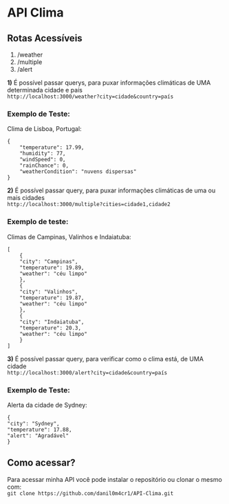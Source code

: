 # API Clima
<h2>Rotas Acessíveis</h2>
<ol>
  <li>/weather</li>
  <li>/multiple</li>
  <li>/alert</li>
</ol>

<p>
  <b>1)</b> É possível passar querys, para puxar informações climáticas de UMA determinada cidade e país<br>
  <code>http://localhost:3000/weather?city=cidade&country=país</code>
  <h3>Exemplo de Teste:</h3>
    Clima de Lisboa, Portugal: <br>
<code>
{
    "temperature": 17.99,
    "humidity": 77,
    "windSpeed": 0,
    "rainChance": 0,
    "weatherCondition": "nuvens dispersas"
}
</code>
</p>
<p>
  <b>2)</b> É possível passar query, para puxar informações climáticas de uma ou mais cidades<br>
  <code>http://localhost:3000/multiple?cities=cidade1,cidade2</code>
  <h3>Exemplo de teste:</h3>
  Climas de Campinas, Valinhos e Indaiatuba: <br>
<code>
[
    {
    "city": "Campinas",
    "temperature": 19.89,
    "weather": "céu limpo"
    },
    {
    "city": "Valinhos",
    "temperature": 19.87,
    "weather": "céu limpo"
    },
    {
    "city": "Indaiatuba",
    "temperature": 20.3,
    "weather": "céu limpo"
    }
]
</code>
</p>
<p>
  <b>3)</b> É possível passar query, para verificar como o clima está, de UMA cidade<br>
  <code>http://localhost:3000/alert?city=cidade&country=país</code>
  <h3>Exemplo de Teste:</h3>
  Alerta da cidade de Sydney: <br>
<code>
{
"city": "Sydney",
"temperature": 17.88,
"alert": "Agradável"
}
</code>
</p>

<h2>Como acessar?</h2>
<p>Para acessar minha API você pode instalar o repositório ou clonar o mesmo com:<br>
  <code>git clone https://github.com/danil0m4cr1/API-Clima.git</code>
</p>
